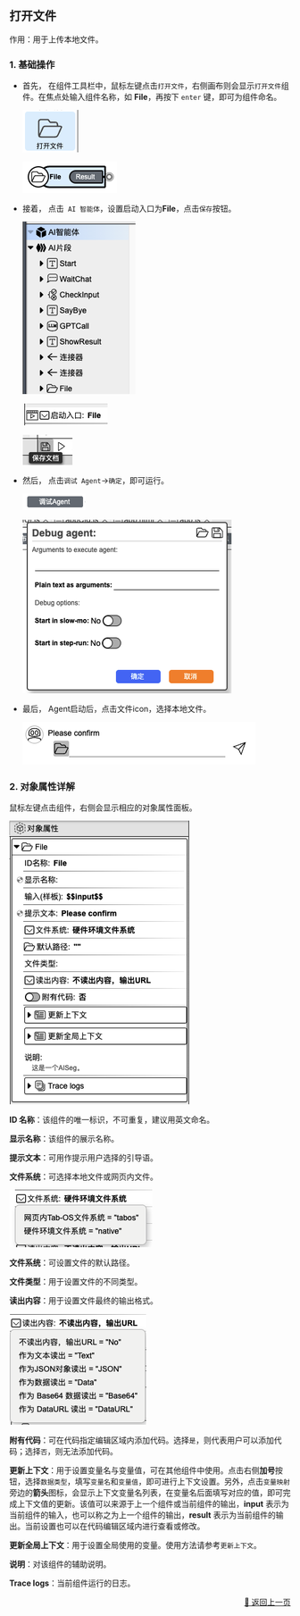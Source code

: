 ## 打开文件

作用：用于上传本地文件。

### 1. 基础操作

- 首先，
在组件工具栏中，鼠标左键点击`打开文件`，右侧画布则会显示`打开文件`组件。在焦点处输入组件名称，如 **File**，再按下 `enter` 键，即可为组件命名。
    <p><img src="../../../assets/open_file1_cn.jpg" alt="open_file1" /></p>
    <p><img src="../../../assets/open_file2_cn.jpg" alt="open_file2" /></p>

- 接着，
点击` AI 智能体`，设置启动入口为**File**，点击`保存`按钮。
    <p><img src="../../../assets/open_file5_cn.jpg" alt="open_file5" /></p>
    <p><img src="../../../assets/open_file6_cn.jpg" alt="open_file6" /></p>
    <p><img src="../../../assets/open_file7_cn.jpg" alt="open_file7" /></p>

- 然后，
点击`调试 Agent`->`确定`，即可运行。
    <p><img src="../../../assets/open_file3_cn.jpg" alt="open_file3" /></p>
    <p><img src="../../../assets/open_file4_cn.jpg" alt="open_file4" /></p>

- 最后，
Agent启动后，点击文件icon，选择本地文件。
    <p><img src="../../../assets/open_file8_cn.jpg" alt="open_file8" /></p>

### 2. 对象属性详解

鼠标左键点击组件，右侧会显示相应的对象属性面板。

<p><img src="../../../assets/open_file9_cn.jpg" alt="open_file9" /></p>

**ID 名称**：该组件的唯一标识，不可重复，建议用英文命名。

**显示名称**：该组件的展示名称。

<!-- **输入（样板）**： -->

**提示文本**：可用作提示用户选择的引导语。

**文件系统**：可选择本地文件或网页内文件。
<p><img src="../../../assets/open_file10_cn.jpg" alt="open_file10" /></p>

**文件系统**：可设置文件的默认路径。

**文件类型**：用于设置文件的不同类型。

**读出内容**：用于设置文件最终的输出格式。
<p><img src="../../../assets/open_file11_cn.jpg" alt="open_file11" /></p>

**附有代码**：可在代码指定编辑区域内添加代码。选择`是`，则代表用户可以添加代码；选择`否`，则无法添加代码。

**更新上下文**：用于设置变量名与变量值，可在其他组件中使用。点击右侧**加号**按钮，选择`数据类型`，填写`变量名`和`变量值`，即可进行上下文设置。另外，点击`变量映射`旁边的**箭头**图标，会显示上下文变量名列表，在变量名后面填写对应的值，即可完成上下文值的更新。该值可以来源于上一个组件或当前组件的输出，**input** 表示为当前组件的输入，也可以称之为上一个组件的输出，**result** 表示为当前组件的输出。当前设置也可以在代码编辑区域内进行查看或修改。

**更新全局上下文**：用于设置全局使用的变量。使用方法请参考`更新上下文`。

**说明**：对该组件的辅助说明。

**Trace logs**：当前组件运行的日志。

<p align="right" >
  <a href="../../components/interactive/index-zh_CN.md">
    🔗 返回上一页
  </a>
</p>
